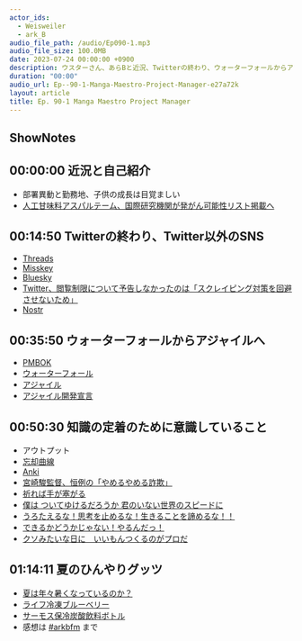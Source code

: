 ```yaml
---
actor_ids:
  - Weisweiler
  - ark_B
audio_file_path: /audio/Ep090-1.mp3
audio_file_size: 100.0MB
date: 2023-07-24 00:00:00 +0900
description: ウスターさん、あらBと近況、Twitterの終わり、ウォーターフォールからアジャイルへ、知識の定着のために意識していること、漫画の名言、夏のひんやりグッツなどについて話しました。
duration: "00:00"
audio_url: Ep--90-1-Manga-Maestro-Project-Manager-e27a72k
layout: article
title: Ep. 90-1 Manga Maestro Project Manager
---
```

## ShowNotes

## 00:00:00 近況と自己紹介

* 部署異動と勤務地、子供の成長は目覚ましい
* [人工甘味料アスパルテーム、国際研究機関が発がん可能性リスト掲載へ](https://jp.reuters.com/video/watch/idOWjpvC4CN3NODDFHLZ59CGAGXRFZY3T)

## 00:14:50 Twitterの終わり、Twitter以外のSNS

* [Threads](https://about.fb.com/ja/news/2023/07/threads_launch/)
* [Misskey](https://misskey.io/)
* [Bluesky](https://apps.apple.com/jp/app/bluesky-social/id6444370199)
* [Twitter、閲覧制限について予告しなかったのは「スクレイピング対策を回避させないため」](https://www.itmedia.co.jp/news/articles/2307/05/news076.html)
* [Nostr](https://nostr.com/)

## 00:35:50 ウォーターフォールからアジャイルへ

* [PMBOK](https://ja.wikipedia.org/wiki/PMBOK)
* [ウォーターフォール](https://ja.wikipedia.org/wiki/%E3%82%A6%E3%82%A9%E3%83%BC%E3%82%BF%E3%83%BC%E3%83%95%E3%82%A9%E3%83%BC%E3%83%AB%E3%83%BB%E3%83%A2%E3%83%87%E3%83%AB)
* [アジャイル](https://ja.wikipedia.org/wiki/%E3%82%A2%E3%82%B8%E3%83%A3%E3%82%A4%E3%83%AB%E3%82%BD%E3%83%95%E3%83%88%E3%82%A6%E3%82%A7%E3%82%A2%E9%96%8B%E7%99%BA)
* [アジャイル開発宣言](https://agilemanifesto.org/iso/ja/manifesto.html)

## 00:50:30 知識の定着のために意識していること

* アウトプット
* [忘却曲線](https://ja.wikipedia.org/wiki/%E5%BF%98%E5%8D%B4%E6%9B%B2%E7%B7%9A)
* [Anki](https://apps.ankiweb.net/)
* [宮崎駿監督、恒例の「やめるやめる詐欺」](https://news.yahoo.co.jp/articles/1585434048df07d12f254050d217968f8d05f8d1)
* [祈れば手が塞がる](https://alu.jp/series/%E3%83%99%E3%83%AB%E3%82%BB%E3%83%AB%E3%82%AF/crop/paste/skmqNack58FjvGJvzP07)
* [僕は ついてゆけるだろうか 君のいない世界のスピードに](https://amzn.to/3pSQeG7)
* [うろたえるな！思考を止めるな！生きることを諦めるな！！](https://xn--eqrx44dbjey6x.com/?p=569)
* [できるかどうかじゃない！やるんだっ！](https://amzn.to/46ZyGbX)
* [クソみたいな日に　いいもんつくるのがプロだ](https://alu.jp/series/原作版_左ききのエレン/crop/FHOAY2JsRzReaBVOWpth)

## 01:14:11 夏のひんやりグッツ

* [夏は年々暑くなっているのか？](https://www.nli-research.co.jp/report/detail/id=72349?pno=2&site=nli)
* [ライフ冷凍ブルーベリー](https://amzn.to/3Q60sxv)
* [サーモス保冷炭酸飲料ボトル](https://amzn.to/43FI0im)
* 感想は [#arkbfm](https://bit.ly/3U8PSEH) まで